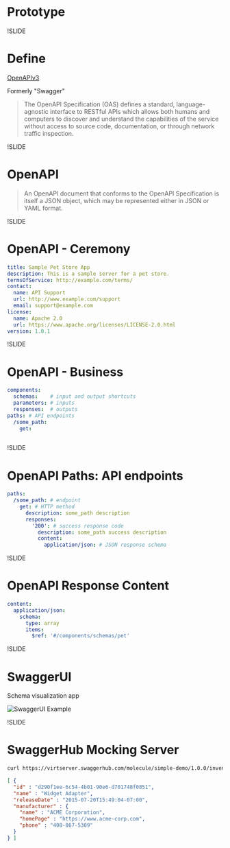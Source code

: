 # Prototype

!SLIDE

# Define

[OpenAPIv3](https://swagger.io/specification/)

Formerly "Swagger"

> The OpenAPI Specification (OAS) defines a standard, language-agnostic interface to RESTful APIs which allows both humans and computers to discover and understand the capabilities of the service without access to source code, documentation, or through network traffic inspection.

!SLIDE

# OpenAPI

> An OpenAPI document that conforms to the OpenAPI Specification is itself a JSON object, which may be represented either in JSON or YAML format.

!SLIDE

# OpenAPI - Ceremony

```yaml
title: Sample Pet Store App
description: This is a sample server for a pet store.
termsOfService: http://example.com/terms/
contact:
  name: API Support
  url: http://www.example.com/support
  email: support@example.com
license:
  name: Apache 2.0
  url: https://www.apache.org/licenses/LICENSE-2.0.html
version: 1.0.1
```

!SLIDE

# OpenAPI - Business

```yaml
components:
  schemas:    # input and output shortcuts
  parameters: # inputs
  responses:  # outputs
paths: # API endpoints
  /some_path:
    get:
    
```

!SLIDE

# OpenAPI Paths: API endpoints

```yaml
paths:
  /some_path: # endpoint
    get: # HTTP method
      description: some_path description
      responses:
        '200': # success response code
          description: some_path success description
          content:
            application/json: # JSON response schema
```

!SLIDE

# OpenAPI Response Content

```yaml
content:
  application/json:
    schema:
      type: array
      items:
        $ref: '#/components/schemas/pet'
```

!SLIDE

# SwaggerUI

Schema visualization app

![SwaggerUI Example](images/swaggerui-example.png)

!SLIDE

# SwaggerHub Mocking Server

```sh
curl https://virtserver.swaggerhub.com/molecule/simple-demo/1.0.0/inventory
```

```json
[ {
  "id" : "d290f1ee-6c54-4b01-90e6-d701748f0851",
  "name" : "Widget Adapter",
  "releaseDate" : "2015-07-20T15:49:04-07:00",
  "manufacturer" : {
    "name" : "ACME Corporation",
    "homePage" : "https://www.acme-corp.com",
    "phone" : "408-867-5309"
  }
} ]
```
